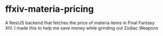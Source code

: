 # ffxiv-materia-pricing
A NestJS backend that fetches the price of materia items in Final Fantasy XIV. I made this to help me save money while grinding out Zodiac Weapons
